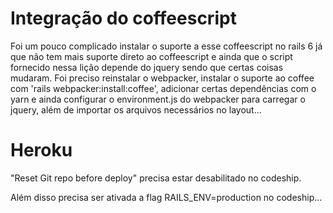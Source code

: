 # Integração do coffeescript

Foi um pouco complicado instalar o suporte a esse coffeescript no rails 6 já que
não tem mais suporte direto ao coffeescript e ainda que o script fornecido nessa
lição depende do jquery sendo que certas coisas mudaram. Foi preciso reinstalar
o webpacker, instalar o suporte ao coffee com 'rails webpacker:install:coffee',
adicionar certas dependências com o yarn e ainda configurar o environment.js do
webpacker para carregar o jquery, além de importar os arquivos necessários no
layout...

# Heroku

"Reset Git repo before deploy" precisa estar desabilitado no codeship.

Além disso precisa ser ativada a flag RAILS_ENV=production no codeship...
